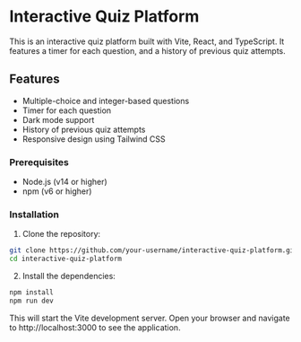 # Interactive Quiz Platform

This is an interactive quiz platform built with Vite, React, and TypeScript. It features a timer for each question, and a history of previous quiz attempts.

## Features

- Multiple-choice and integer-based questions
- Timer for each question
- Dark mode support
- History of previous quiz attempts
- Responsive design using Tailwind CSS

### Prerequisites

- Node.js (v14 or higher)
- npm (v6 or higher)

### Installation

1. Clone the repository:

```sh
git clone https://github.com/your-username/interactive-quiz-platform.git
cd interactive-quiz-platform
```
2. Install the dependencies:

```sh
npm install
npm run dev
```
This will start the Vite development server. Open your browser and navigate to http://localhost:3000 to see the application.
